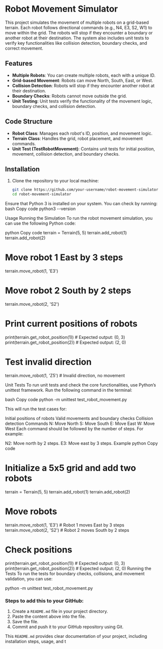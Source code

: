 # Robot Movement Simulator

This project simulates the movement of multiple robots on a grid-based terrain. Each robot follows directional commands (e.g., N4, E3, S2, W1) to move within the grid. The robots will stop if they encounter a boundary or another robot at their destination. The system also includes unit tests to verify key functionalities like collision detection, boundary checks, and correct movement.

## Features

- **Multiple Robots**: You can create multiple robots, each with a unique ID.
- **Grid-based Movement**: Robots can move North, South, East, or West.
- **Collision Detection**: Robots will stop if they encounter another robot at their destination.
- **Boundary Checks**: Robots cannot move outside the grid.
- **Unit Testing**: Unit tests verify the functionality of the movement logic, boundary checks, and collision detection.

## Code Structure

- **Robot Class**: Manages each robot's ID, position, and movement logic.
- **Terrain Class**: Handles the grid, robot placement, and movement commands.
- **Unit Test (TestRobotMovement)**: Contains unit tests for initial position, movement, collision detection, and boundary checks.

## Installation

1. Clone the repository to your local machine:
   ```bash
   git clone https://github.com/your-username/robot-movement-simulator.git
   cd robot-movement-simulator


Ensure that Python 3 is installed on your system. You can check by running:
bash
Copy code
python3 --version

Usage
Running the Simulation
To run the robot movement simulation, you can use the following Python code:

python
Copy code
terrain = Terrain(5, 5)
terrain.add_robot(1)
terrain.add_robot(2)

# Move robot 1 East by 3 steps
terrain.move_robot(1, 'E3')

# Move robot 2 South by 2 steps
terrain.move_robot(2, 'S2')

# Print current positions of robots
print(terrain.get_robot_position(1))  # Expected output: (0, 3)
print(terrain.get_robot_position(2))  # Expected output: (2, 0)

# Test invalid direction
terrain.move_robot(1, 'Z5')  # Invalid direction, no movement

Unit Tests
To run unit tests and check the core functionalities, use Python’s unittest framework. Run the following command in the terminal:

bash
Copy code
python -m unittest test_robot_movement.py

This will run the test cases for:

Initial positions of robots
Valid movements and boundary checks
Collision detection
Commands
N: Move North
S: Move South
E: Move East
W: Move West
Each command should be followed by the number of steps. For example:

N2: Move north by 2 steps.
E3: Move east by 3 steps.
Example
python
Copy code
# Initialize a 5x5 grid and add two robots
terrain = Terrain(5, 5)
terrain.add_robot(1)
terrain.add_robot(2)

# Move robots
terrain.move_robot(1, 'E3')   # Robot 1 moves East by 3 steps
terrain.move_robot(2, 'S2')   # Robot 2 moves South by 2 steps

# Check positions
print(terrain.get_robot_position(1))  # Expected output: (0, 3)
print(terrain.get_robot_position(2))  # Expected output: (2, 0)
Running the Tests
To run the tests for boundary checks, collisions, and movement validation, you can use:

python -m unittest test_robot_movement.py




### Steps to add this to your GitHub:

1. Create a `README.md` file in your project directory.
2. Paste the content above into the file.
3. Save the file.
4. Commit and push it to your GitHub repository using Git.

This `README.md` provides clear documentation of your project, including installation steps, usage, and t
